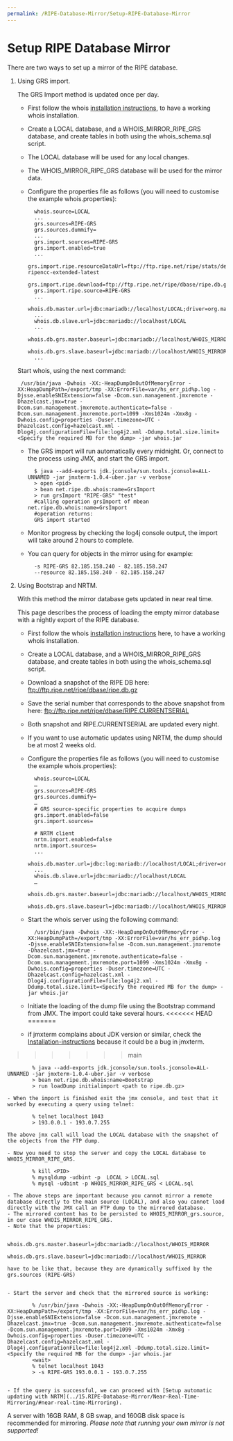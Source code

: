 ```yaml
---
permalink: /RIPE-Database-Mirror/Setup-RIPE-Database-Mirror
---
```


# Setup RIPE Database Mirror

There are two ways to set up a mirror of the RIPE database.

1. Using GRS import. 

    The GRS Import method is updated once per day.

    - First follow the whois [installation instructions](../Installation-and-Development/Installation-instructions/#installation-instructions), to have a working whois installation. 

    - Create a LOCAL database, and a WHOIS_MIRROR_RIPE_GRS database, and create tables in both using the whois_schema.sql script.

    - The LOCAL database will be used for any local changes.
    - The WHOIS_MIRROR_RIPE_GRS database will be used for the mirror data.

    - Configure the properties file as follows (you will need to customise the example whois.properties):


            whois.source=LOCAL
            ...
            grs.sources=RIPE-GRS
            grs.sources.dummify=
            ...
            grs.import.sources=RIPE-GRS
            grs.import.enabled=true
            ...
            grs.import.ripe.resourceDataUrl=ftp://ftp.ripe.net/ripe/stats/delegated-ripencc-extended-latest
            grs.import.ripe.download=ftp://ftp.ripe.net/ripe/dbase/ripe.db.gz
            grs.import.ripe.source=RIPE-GRS
            ...
            whois.db.master.url=jdbc:mariadb://localhost/LOCAL;driver=org.mariadb.jdbc.Driver
            ...
            whois.db.slave.url=jdbc:mariadb://localhost/LOCAL
            ...
            whois.db.grs.master.baseurl=jdbc:mariadb://localhost/WHOIS_MIRROR
            whois.db.grs.slave.baseurl=jdbc:mariadb://localhost/WHOIS_MIRROR
            ...


    Start whois, using the next command:


        /usr/bin/java -Dwhois -XX:-HeapDumpOnOutOfMemoryError -XX:HeapDumpPath=/export/tmp -XX:ErrorFile=var/hs_err_pid%p.log -Djsse.enableSNIExtension=false -Dcom.sun.management.jmxremote -Dhazelcast.jmx=true -Dcom.sun.management.jmxremote.authenticate=false -Dcom.sun.management.jmxremote.port=1099 -Xms1024m -Xmx8g -Dwhois.config=properties -Duser.timezone=UTC -Dhazelcast.config=hazelcast.xml -Dlog4j.configurationFile=file:log4j2.xml -Ddump.total.size.limit=<Specify the required MB for the dump> -jar whois.jar


    - The GRS import will run automatically every midnight. Or, connect to the process using JMX, and start the GRS import.

            $ java --add-exports jdk.jconsole/sun.tools.jconsole=ALL-UNNAMED -jar jmxterm-1.0.4-uber.jar -v verbose
            > open <pid>
            > bean net.ripe.db.whois:name=GrsImport
            > run grsImport "RIPE-GRS" "test"
            #calling operation grsImport of mbean net.ripe.db.whois:name=GrsImport
            #operation returns:
            GRS import started


    - Monitor progress by checking the log4j console output, the import will take around 2 hours to complete.

    - You can query for objects in the mirror using for example:

            -s RIPE-GRS 82.185.158.240 - 82.185.158.247
            --resource 82.185.158.240 - 82.185.158.247



2. Using Bootstrap and NRTM. 
  
    With this method the mirror database gets updated in near real time.

    This page describes the process of loading the empty mirror database with a nightly export of the RIPE database.

    - First follow the whois [installation instructions](../Installation-and-Development/Installation-instructions/#installation-instructions) here, to have a working whois installation. 
    - Create a LOCAL database, and a WHOIS_MIRROR_RIPE_GRS database, and create tables in both using the whois_schema.sql script.
    - Download a snapshot of the RIPE DB here: ftp://ftp.ripe.net/ripe/dbase/ripe.db.gz
    - Save the serial number that corresponds to the above snapshot from here: ftp://ftp.ripe.net/ripe/dbase/RIPE.CURRENTSERIAL
    - Both snapshot and RIPE.CURRENTSERIAL are updated every night. 
    - If you want to use automatic updates using NRTM, the dump should be at most 2 weeks old.
    - Configure the properties file as follows (you will need to customise the example whois.properties):
    
            whois.source=LOCAL
            …
            grs.sources=RIPE-GRS
            grs.sources.dummify=
            …
            # GRS source-specific properties to acquire dumps
            grs.import.enabled=false
            grs.import.sources=

            # NRTM client
            nrtm.import.enabled=false
            nrtm.import.sources=
            ...
            whois.db.master.url=jdbc:log:mariadb://localhost/LOCAL;driver=org.mariadb.jdbc.Driver
            ...
            whois.db.slave.url=jdbc:mariadb://localhost/LOCAL
            …
            whois.db.grs.master.baseurl=jdbc:mariadb://localhost/WHOIS_MIRROR
            whois.db.grs.slave.baseurl=jdbc:mariadb://localhost/WHOIS_MIRROR
    
    - Start the whois server using the following command:

            /usr/bin/java -Dwhois -XX:-HeapDumpOnOutOfMemoryError -XX:HeapDumpPath=/export/tmp -XX:ErrorFile=var/hs_err_pid%p.log -Djsse.enableSNIExtension=false -Dcom.sun.management.jmxremote -Dhazelcast.jmx=true -Dcom.sun.management.jmxremote.authenticate=false -Dcom.sun.management.jmxremote.port=1099 -Xms1024m -Xmx8g -Dwhois.config=properties -Duser.timezone=UTC -Dhazelcast.config=hazelcast.xml -Dlog4j.configurationFile=file:log4j2.xml -Ddump.total.size.limit=<Specify the required MB for the dump> -jar whois.jar

    - Initiate the loading of the dump file using the Bootstrap command from JMX. The import could take several hours.
<<<<<<< HEAD
=======
    - if jmxterm complains about JDK version or similar, check the [Installation-instructions](../Installation-and-Development/Installation-instructions/#installation-instructions) because it could be a bug in jmxterm.
>>>>>>> main
    
            % java --add-exports jdk.jconsole/sun.tools.jconsole=ALL-UNNAMED -jar jmxterm-1.0.4-uber.jar -v verbose
            > bean net.ripe.db.whois:name=Bootstrap
            > run loadDump initialimport <path to ripe.db.gz>
    
    - When the import is finished exit the jmx console, and test that it worked by executing a query using telnet:
    
            % telnet localhost 1043
            > 193.0.0.1 - 193.0.7.255
    
    The above jmx call will load the LOCAL database with the snapshot of the objects from the FTP dump.

    - Now you need to stop the server and copy the LOCAL database to WHOIS_MIRROR_RIPE_GRS. 
    
            % kill <PID>
            % mysqldump -udbint -p  LOCAL > LOCAL.sql
            % mysql -udbint -p WHOIS_MIRROR_RIPE_GRS < LOCAL.sql
    
    - The above steps are important because you cannot mirror a remote database directly to the main source (LOCAL), and also you cannot load directly with the JMX call an FTP dump to the mirrored database. 
    - The mirrored content has to be persisted to WHOIS_MIRROR_grs.source, in our case WHOIS_MIRROR_RIPE_GRS. 
    - Note that the properties:
    
            whois.db.grs.master.baseurl=jdbc:mariadb://localhost/WHOIS_MIRROR
            whois.db.grs.slave.baseurl=jdbc:mariadb://localhost/WHOIS_MIRROR
    
    have to be like that, because they are dynamically suffixed by the grs.sources (RIPE-GRS)


    - Start the server and check that the mirrored source is working:

            % /usr/bin/java -Dwhois -XX:-HeapDumpOnOutOfMemoryError -XX:HeapDumpPath=/export/tmp -XX:ErrorFile=var/hs_err_pid%p.log -Djsse.enableSNIExtension=false -Dcom.sun.management.jmxremote -Dhazelcast.jmx=true -Dcom.sun.management.jmxremote.authenticate=false -Dcom.sun.management.jmxremote.port=1099 -Xms1024m -Xmx8g -Dwhois.config=properties -Duser.timezone=UTC -Dhazelcast.config=hazelcast.xml -Dlog4j.configurationFile=file:log4j2.xml -Ddump.total.size.limit=<Specify the required MB for the dump> -jar whois.jar
            <wait>
            % telnet localhost 1043
            > -s RIPE-GRS 193.0.0.1 - 193.0.7.255
    

    - If the query is successful, we can proceed with [Setup automatic updating with NRTM](../15.RIPE-Database-Mirror/Near-Real-Time-Mirroring/#near-real-time-Mirroring).



A server with 16GB RAM, 8 GB swap, and 160GB disk space is recommended for mirroring.
*Please note that running your own mirror is not supported!*